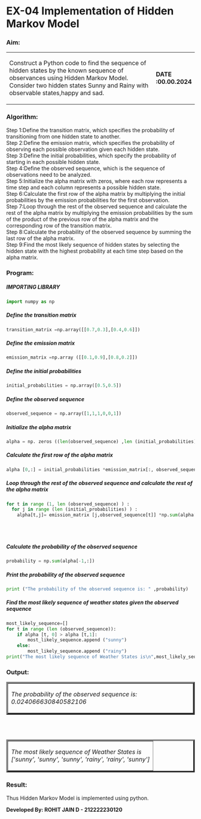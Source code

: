 # EX-04 Implementation of Hidden Markov Model
### Aim: 

<table>
<tr>
<td width=80%>
  
Construct a Python code to find the sequence of hidden states by the known sequence of observances using Hidden Markov Model. Consider two hidden states Sunny and Rainy with observable states,happy and sad.
</td> 
<td>

**DATE :00.00.2024**
</td>
</tr> 
</table>

### Algorithm:
Step 1:Define the transition matrix, which specifies the probability of transitioning from  one hidden state to another.<br>
Step 2:Define the emission matrix, which specifies the probability of observing each possible observation given each hidden state.<br>
Step 3:Define the initial probabilities, which specify the probability of starting in each possible hidden state.<br>
Step 4:Define the observed sequence, which is the sequence of observations need to  be analyzed.<br>
Step 5:Initialize the alpha matrix with zeros, where each row represents a time step and each column represents a possible hidden state.<br>
Step 6:Calculate the first row of the alpha matrix by multiplying the initial  probabilities by the emission probabilities for the first observation.<br>
Step 7:Loop through the rest of the observed sequence and calculate the rest of the alpha matrix by multiplying the emission probabilities by the sum of the product of the previous row of the alpha matrix and the corresponding row of the transition matrix.<br>
Step 8:Calculate the probability of the observed sequence by summing the last row of the alpha matrix.<br>
Step 9:Find the most likely sequence of hidden states by selecting the hidden state with the highest probability at each time step based on the alpha matrix.<br>

### Program:
##### IMPORTING LIBRARY
```Python
import numpy as np
```
##### Define the transition matrix
```Python
transition_matrix =np.array([[0.7,0.3],[0.4,0.6]])
```
##### Define the emission matrix
```Python
emission_matrix =np.array ([[0.1,0.9],[0.8,0.2]])
```
##### Define the initial probabilities
```Python
initial_probabilities = np.array([0.5,0.5])
```
##### Define the observed sequence
```Python
observed_sequence = np.array([1,1,1,0,0,1])
```

##### Initialize the alpha matrix
```Python
alpha = np. zeros ((len(observed_sequence) ,len (initial_probabilities) ) )
```
##### Calculate the first row of the alpha matrix
```Python
alpha [0,:] = initial_probabilities *emission_matrix[:, observed_sequence [0]]
```
##### Loop through the rest of the observed sequence and calculate the rest of the alpha matrix
```Python
for t in range (1, len (observed_sequence) ) :
  for j in range (len (initial_probabilities) ) :
    alpha[t,j]= emission_matrix [j,observed_sequence[t]] *np.sum(alpha[t-1:]*transition_matrix[:, j])
```
<br>
<br>

##### Calculate the probability of the observed sequence
```Python
probability = np.sum(alpha[-1,:])
```
##### Print the probability of the observed sequence
```Python
print ("The probability of the observed sequence is: " ,probability)
```
##### Find the most likely sequence of weather states given the observed sequence
```Python
most_likely_sequence=[]
for t in range (len (observed_sequence)):
    if alpha [t, 0] > alpha [t,1]:
        most_likely_sequence.append ("sunny")
    else:
        most_likely_sequence.append ("rainy")
print("The most likely sequence of Weather States is\n",most_likely_sequence)
```
### Output:
<table border=4>
<tr>
<td>
       
*The probability of the observed sequence is:  0.024066630840582106*
</td>
</tr>
</table>
<br>
<br>
<table border=4>
<tr>
<td>
       
*The most likely sequence of Weather States is<br>
['sunny', 'sunny', 'sunny', 'rainy', 'rainy', 'sunny']*
</td>
</tr>
</table>

### Result:
Thus Hidden Markov Model is implemented using python.

**Developed By: ROHIT JAIN D - 212222230120**

